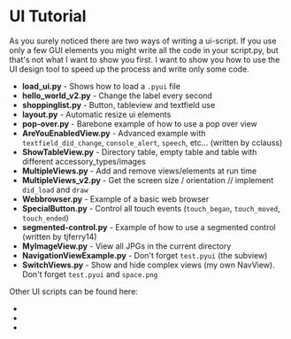 UI Tutorial
===========

As you surely noticed there are two ways of writing a ui-script. If you use only a few GUI elements you might write all 
the code in your script.py, but that's not what I want to show you first. I want to show you how to use the UI design tool
to speed up the process and write only some code.

+ **load_ui.py** - Shows how to load a `.pyui` file 
+ **hello_world_v2.py** - Change the label every second
+ **shoppinglist.py** - Button, tableview and textfield use
+ **layout.py** - Automatic resize ui elements
+ **pop-over.py** - Barebone example of how to use a pop over view
+ **AreYouEnabledView.py** - Advanced example with `textfield_did_change`, `console_alert`, `speech`, etc... (written by cclauss)
+ **ShowTableView.py** - Directory table, empty table and table with different accessory_types/images
+ **MultipleViews.py** - Add and remove views/elements at run time
+ **MultipleViews_v2.py** - Get the screen size / orientation // implement `did_load` and `draw`
+ **Webbrowser.py** - Example of a basic web browser
+ **SpecialButton.py** - Control all touch events (`touch_began`, `touch_moved`, `touch_ended`)
+ **segmented-control.py** - Example of how to use a segmented control (written by tjferry14)
+ **MyImageView.py** - View all JPGs in the current directory
+ **NavigationViewExample.py** - Don't forget `test.pyui` (the subview)
+ **SwitchViews.py** - Show and hide complex views (my own NavView). Don't forget `test.pyui` and `space.png`


Other UI scripts can be found here:
+ [FileManager]: https://github.com/humberry/FileManager
+ [hexviewer]: https://github.com/humberry/hexviewer
+ [SFTPclient]: https://github.com/humberry/sftp-client

